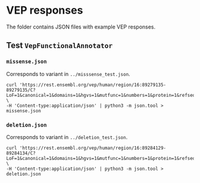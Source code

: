# VEP responses

The folder contains JSON files with example VEP responses.

## Test `VepFunctionalAnnotator`

### `missense.json`

Corresponds to variant in `../misssense_test.json`.
```shell
curl 'https://rest.ensembl.org/vep/human/region/16:89279135-89279135/C?LoF=1&canonical=1&domains=1&hgvs=1&mutfunc=1&numbers=1&protein=1&refseq=1&mane=1&transcript_version=1&variant_class=1' \
-H 'Content-type:application/json' | python3 -m json.tool > missense.json
```

### `deletion.json`

Corresponds to variant in `../deletion_test.json`.

```shell
curl 'https://rest.ensembl.org/vep/human/region/16:89284129-89284134/C?LoF=1&canonical=1&domains=1&hgvs=1&mutfunc=1&numbers=1&protein=1&refseq=1&mane=1&transcript_version=1&variant_class=1' \
-H 'Content-type:application/json' | python3 -m json.tool > deletion.json
```
